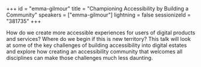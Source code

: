 +++
id = "emma-gilmour"
title = "Championing Accessibility by Building a Community"
speakers = ["emma-gilmour"]
lightning = false
sessionizeId = "381735"
+++

How do we create more accessible experiences for users of digital products and services? Where do we begin if this is new territory? This talk will look at some of the key challenges of building accessibility into digital estates and explore how creating an accessibility community that welcomes all disciplines can make those challenges much less daunting.